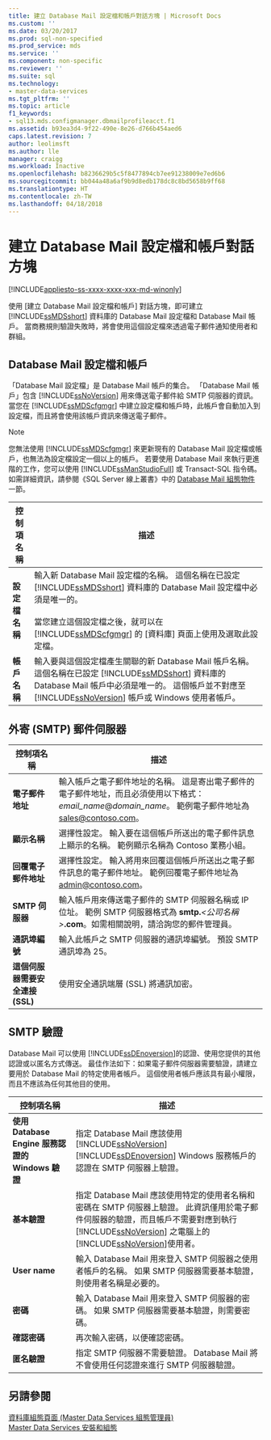 ```yaml
---
title: 建立 Database Mail 設定檔和帳戶對話方塊 | Microsoft Docs
ms.custom: ''
ms.date: 03/20/2017
ms.prod: sql-non-specified
ms.prod_service: mds
ms.service: ''
ms.component: non-specific
ms.reviewer: ''
ms.suite: sql
ms.technology:
- master-data-services
ms.tgt_pltfrm: ''
ms.topic: article
f1_keywords:
- sql13.mds.configmanager.dbmailprofileacct.f1
ms.assetid: b93ea3d4-9f22-490e-8e26-d766b454aed6
caps.latest.revision: 7
author: leolimsft
ms.author: lle
manager: craigg
ms.workload: Inactive
ms.openlocfilehash: b8236629b5c5f8477894cb7ee91238009e7ed6b6
ms.sourcegitcommit: bb044a48a6af9b9d8edb178dc8c8bd5658b9ff68
ms.translationtype: HT
ms.contentlocale: zh-TW
ms.lasthandoff: 04/18/2018
---
```

# <a name="create-database-mail-profile-and-account-dialog-box"></a>建立 Database Mail 設定檔和帳戶對話方塊

[!INCLUDE[appliesto-ss-xxxx-xxxx-xxx-md-winonly](../includes/appliesto-ss-xxxx-xxxx-xxx-md-winonly.md)]

  使用 [建立 Database Mail 設定檔和帳戶] 對話方塊，即可建立 [!INCLUDE[ssMDSshort](../includes/ssmdsshort-md.md)] 資料庫的 Database Mail 設定檔和 Database Mail 帳戶。 當商務規則驗證失敗時，將會使用這個設定檔來透過電子郵件通知使用者和群組。  
  
## <a name="database-mail-profile-and-account"></a>Database Mail 設定檔和帳戶  
 「Database Mail 設定檔」是 Database Mail 帳戶的集合。 「Database Mail 帳戶」包含 [!INCLUDE[ssNoVersion](../includes/ssnoversion-md.md)] 用來傳送電子郵件給 SMTP 伺服器的資訊。 當您在 [!INCLUDE[ssMDScfgmgr](../includes/ssmdscfgmgr-md.md)] 中建立設定檔和帳戶時，此帳戶會自動加入到設定檔，而且將會使用該帳戶資訊來傳送電子郵件。  
  
> [!NOTE]  
>  您無法使用 [!INCLUDE[ssMDScfgmgr](../includes/ssmdscfgmgr-md.md)] 來更新現有的 Database Mail 設定檔或帳戶，也無法為設定檔設定一個以上的帳戶。 若要使用 Database Mail 來執行更進階的工作，您可以使用 [!INCLUDE[ssManStudioFull](../includes/ssmanstudiofull-md.md)] 或 Transact-SQL 指令碼。 如需詳細資訊，請參閱《SQL Server 線上叢書》中的 [Database Mail 組態物件](../relational-databases/database-mail/database-mail-configuration-objects.md) 一節。  
  
|控制項名稱|描述|  
|------------------|-----------------|  
|**設定檔名稱**|輸入新 Database Mail 設定檔的名稱。 這個名稱在已設定 [!INCLUDE[ssMDSshort](../includes/ssmdsshort-md.md)] 資料庫的 Database Mail 設定檔中必須是唯一的。<br /><br /> 當您建立這個設定檔之後，就可以在 [!INCLUDE[ssMDScfgmgr](../includes/ssmdscfgmgr-md.md)] 的 [資料庫] 頁面上使用及選取此設定檔。|  
|**帳戶名稱**|輸入要與這個設定檔產生關聯的新 Database Mail 帳戶名稱。 這個名稱在已設定 [!INCLUDE[ssMDSshort](../includes/ssmdsshort-md.md)] 資料庫的 Database Mail 帳戶中必須是唯一的。 這個帳戶並不對應至 [!INCLUDE[ssNoVersion](../includes/ssnoversion-md.md)] 帳戶或 Windows 使用者帳戶。|  
  
## <a name="outgoing-smtp-mail-server"></a>外寄 (SMTP) 郵件伺服器  
  
|控制項名稱|描述|  
|------------------|-----------------|  
|**電子郵件地址**|輸入帳戶之電子郵件地址的名稱。 這是寄出電子郵件的電子郵件地址，而且必須使用以下格式： *email_name*@*domain_name*。 範例電子郵件地址為 sales@contoso.com。|  
|**顯示名稱**|選擇性設定。 輸入要在這個帳戶所送出的電子郵件訊息上顯示的名稱。 範例顯示名稱為 Contoso 業務小組。|  
|**回覆電子郵件地址**|選擇性設定。 輸入將用來回覆這個帳戶所送出之電子郵件訊息的電子郵件地址。 範例回覆電子郵件地址為 admin@contoso.com。|  
|**SMTP 伺服器**|輸入帳戶用來傳送電子郵件的 SMTP 伺服器名稱或 IP 位址。 範例 SMTP 伺服器格式為 **smtp.***<公司名稱>***.com**。如需相關說明，請洽詢您的郵件管理員。|  
|**通訊埠編號**|輸入此帳戶之 SMTP 伺服器的通訊埠編號。 預設 SMTP 通訊埠為 25。|  
|**這個伺服器需要安全連接 (SSL)**|使用安全通訊端層 (SSL) 將通訊加密。|  
  
## <a name="smtp-authentication"></a>SMTP 驗證  
 Database Mail 可以使用 [!INCLUDE[ssDEnoversion](../includes/ssdenoversion-md.md)]的認證、使用您提供的其他認證或以匿名方式傳送。 最佳作法如下：如果電子郵件伺服器需要驗證，請建立要用於 Database Mail 的特定使用者帳戶。 這個使用者帳戶應該具有最小權限，而且不應該為任何其他目的使用。  
  
|控制項名稱|描述|  
|------------------|-----------------|  
|**使用 Database Engine 服務認證的 Windows 驗證**|指定 Database Mail 應該使用 [!INCLUDE[ssNoVersion](../includes/ssnoversion-md.md)] [!INCLUDE[ssDEnoversion](../includes/ssdenoversion-md.md)] Windows 服務帳戶的認證在 SMTP 伺服器上驗證。|  
|**基本驗證**|指定 Database Mail 應該使用特定的使用者名稱和密碼在 SMTP 伺服器上驗證。 此資訊僅用於電子郵件伺服器的驗證，而且帳戶不需要對應到執行 [!INCLUDE[ssNoVersion](../includes/ssnoversion-md.md)] 之電腦上的 [!INCLUDE[ssNoVersion](../includes/ssnoversion-md.md)]使用者。|  
|**User name**|輸入 Database Mail 用來登入 SMTP 伺服器之使用者帳戶的名稱。 如果 SMTP 伺服器需要基本驗證，則使用者名稱是必要的。|  
|**密碼**|輸入 Database Mail 用來登入 SMTP 伺服器的密碼。 如果 SMTP 伺服器需要基本驗證，則需要密碼。|  
|**確認密碼**|再次輸入密碼，以便確認密碼。|  
|**匿名驗證**|指定 SMTP 伺服器不需要驗證。 Database Mail 將不會使用任何認證來進行 SMTP 伺服器驗證。|  
  
## <a name="see-also"></a>另請參閱  
 [資料庫組態頁面 &#40;Master Data Services 組態管理員&#41;](../master-data-services/database-configuration-page-master-data-services-configuration-manager.md)   
[Master Data Services 安裝和組態](../master-data-services/master-data-services-installation-and-configuration.md)
  
  
